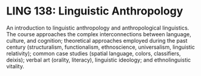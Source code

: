 # LING 138: Linguistic Anthropology

An introduction to linguistic anthropology and anthropological linguistics. The course approaches the complex interconnections between language, culture, and cognition; theoretical approaches employed during the past century (structuralism, functionalism, ethnoscience, universalism, linguistic relativity); common case studies (spatial language, colors, classifiers, deixis); verbal art (orality, literacy), linguistic ideology; and ethnolinguistic vitality.